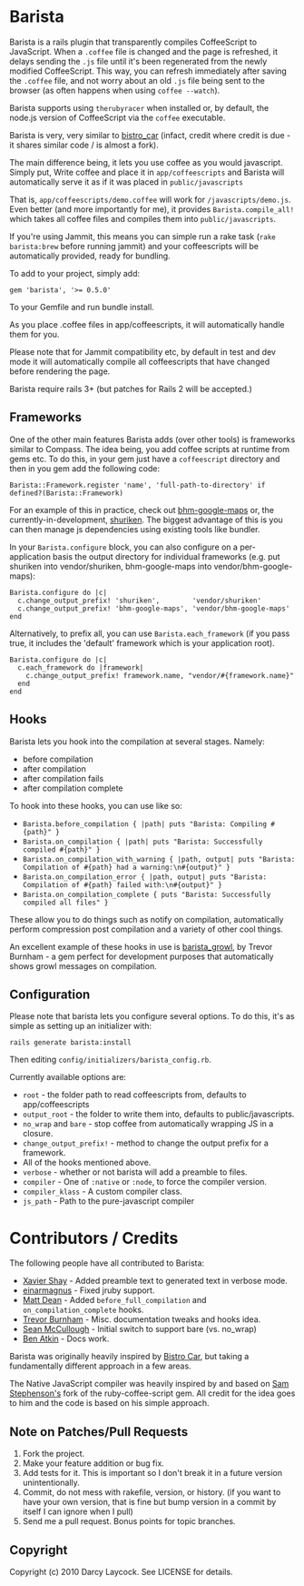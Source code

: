 # Barista #

Barista is a rails plugin that transparently compiles CoffeeScript to JavaScript. When a `.coffee` file is changed and the page is refreshed, it delays sending the `.js` file until it's been regenerated from the newly modified CoffeeScript. This way, you can refresh immediately after saving the `.coffee` file, and not worry about an old `.js` file being sent to the browser (as often happens when using `coffee --watch`).

Barista supports using `therubyracer` when installed or, by default, the node.js version of CoffeeScript via the `coffee` executable.

Barista is very, very similar to [bistro\_car](http://github.com/jnicklas/bistro_car) (infact, credit where credit is due - it shares similar
code / is almost a fork).

The main difference being, it lets you use coffee as you would javascript. Simply put, Write coffee
and place it in `app/coffeescripts` and Barista will automatically serve it as if it was placed in `public/javascripts`

That is, `app/coffeescripts/demo.coffee` will work for `/javascripts/demo.js`. Even better (and more importantly
for me), it provides `Barista.compile_all!` which takes all coffee files and compiles them into `public/javascripts`.

If you're using Jammit, this means you can simple run a rake task (`rake barista:brew` before running jammit) and
your coffeescripts will be automatically provided, ready for bundling.

To add to your project, simply add:

    gem 'barista', '>= 0.5.0'
    
To your Gemfile and run bundle install.

As you place .coffee files in app/coffeescripts, it will automatically handle them for you.

Please note that for Jammit compatibility etc, by default in test and dev mode it will
automatically compile all coffeescripts that have changed before rendering the page.

Barista require rails 3+ (but patches for Rails 2 will be accepted.)

## Frameworks ##

One of the other main features Barista adds (over other tools) is frameworks similar
to Compass. The idea being, you add coffee scripts at runtime from gems etc. To do this,
in your gem just have a `coffeescript` directory and then in you gem add the following code:

    Barista::Framework.register 'name', 'full-path-to-directory' if defined?(Barista::Framework)
    
For an example of this in practice, check out [bhm-google-maps](http://github.com/YouthTree/bhm-google-maps)
or, the currently-in-development, [shuriken](http://github.com/Sutto/shuriken). The biggest advantage of this
is you can then manage js dependencies using existing tools like bundler.

In your `Barista.configure` block, you can also configure on a per-application basis the output directory
for individual frameworks (e.g. put shuriken into vendor/shuriken, bhm-google-maps into vendor/bhm-google-maps):

    Barista.configure do |c|
      c.change_output_prefix! 'shuriken',        'vendor/shuriken'
      c.change_output_prefix! 'bhm-google-maps', 'vendor/bhm-google-maps'
    end
    
Alternatively, to prefix all, you can use `Barista.each_framework` (if you pass true, it includes the 'default' framework
which is your application root).

    Barista.configure do |c|
      c.each_framework do |framework|
        c.change_output_prefix! framework.name, "vendor/#{framework.name}"
      end
    end
    
## Hooks ##

Barista lets you hook into the compilation at several stages. Namely:

* before compilation
* after compilation
* after compilation fails
* after compilation complete

To hook into these hooks, you can use like so:

* `Barista.before_compilation { |path| puts "Barista: Compiling #{path}" }`
* `Barista.on_compilation { |path| puts "Barista: Successfully compiled #{path}" }`
* `Barista.on_compilation_with_warning { |path, output| puts "Barista: Compilation of #{path} had a warning:\n#{output}" }`
* `Barista.on_compilation_error { |path, output| puts "Barista: Compilation of #{path} failed with:\n#{output}" }`
* `Barista.on_compilation_complete { puts "Barista: Successfully compiled all files" }`

These allow you to do things such as notify on compilation, automatically
perform compression post compilation and a variety of other cool things.

An excellent example of these hooks in use is [barista\_growl](http://github.com/TrevorBurnham/barista_growl),
by Trevor Burnham - a gem perfect for development purposes that automatically shows growl messages
on compilation.

## Configuration ##

Please note that barista lets you configure several options. To do this,
it's as simple as setting up an initializer with:

    rails generate barista:install
    
Then editing `config/initializers/barista_config.rb`.

Currently available options are:

* `root` - the folder path to read coffeescripts from, defaults to app/coffeescripts
* `output_root` - the folder to write them into, defaults to public/javascripts.
* `no_wrap` and `bare` - stop coffee from automatically wrapping JS in a closure.
* `change_output_prefix!` - method to change the output prefix for a framework.
* All of the hooks mentioned above.
* `verbose` - whether or not barista will add a preamble to files.
* `compiler` - One of `:native` or `:node`, to force the compiler version.
* `compiler_klass` - A custom compiler class.
* `js_path` - Path to the pure-javascript compiler 

# Contributors / Credits

The following people have all contributed to Barista:

* [Xavier Shay](https://github.com/xaviershay) - Added preamble text to generated text in verbose mode.
* [einarmagnus](https://github.com/einarmagnus) - Fixed jruby support.
* [Matt Dean](https://github.com/trabian) - Added `before_full_compilation` and `on_compilation_complete` hooks.
* [Trevor Burnham](https://github.com/TrevorBurnham) - Misc. documentation tweaks and hooks idea.
* [Sean McCullough](https://github.com/mcculloughsean) - Initial switch to support bare (vs. no\_wrap)
* [Ben Atkin](https://github.com/benatkin) - Docs work.

Barista was originally heavily inspired by [Bistro Car](https://github.com/jnicklas/bistro_car), but taking a fundamentally
different approach in a few areas.

The Native JavaScript compiler was heavily inspired by and based on [Sam Stephenson's](https://github.com/sstephenson) fork of
the ruby-coffee-script gem. All credit for the idea goes to him and the code is based on his simple approach.

## Note on Patches/Pull Requests ##
 
1. Fork the project.
2. Make your feature addition or bug fix.
3. Add tests for it. This is important so I don't break it in a future version unintentionally.
4. Commit, do not mess with rakefile, version, or history. (if you want to have your own version, that is fine but bump version in a commit by itself I can ignore when I pull)
5. Send me a pull request. Bonus points for topic branches.

## Copyright ##

Copyright (c) 2010 Darcy Laycock. See LICENSE for details.
